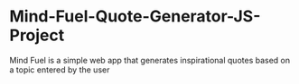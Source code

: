 # Mind-Fuel-Quote-Generator-JS-Project
Mind Fuel is a simple web app that generates inspirational quotes based on a topic entered by the user
